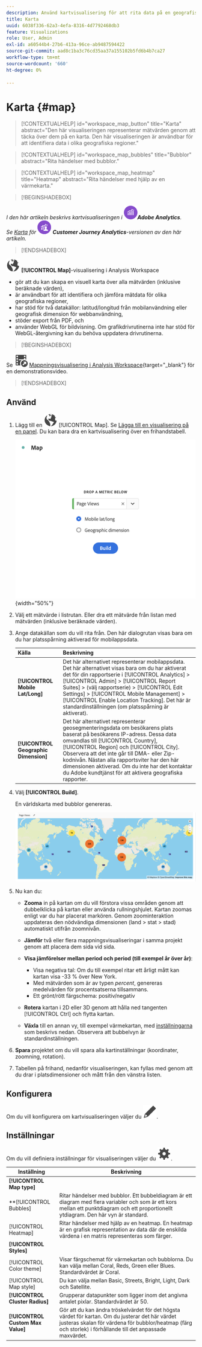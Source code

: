 ```yaml
---
description: Använd kartvisualisering för att rita data på en geografisk kartvyalisering.
title: Karta
uuid: 6038f336-62a3-4efa-8316-4d7792468db3
feature: Visualizations
role: User, Admin
exl-id: a60544b4-27b6-413a-96ce-ab9487594422
source-git-commit: aad8c1ba3c76cd35aa37a155102b5fd6b4b7ca27
workflow-type: tm+mt
source-wordcount: '660'
ht-degree: 0%

---
```


# Karta {#map}

<!-- markdownlint-disable MD034 -->

<!-- markdownlint-disable MD034 -->

>[!CONTEXTUALHELP]
>id="workspace_map_button"
>title="Karta"
>abstract="Den här visualiseringen representerar mätvärden genom att täcka över dem på en karta. Den här visualiseringen är användbar för att identifiera data i olika geografiska regioner."

<!-- markdownlint-enable MD034 -->

<!-- markdownlint-disable MD034 -->

>[!CONTEXTUALHELP]
>id="workspace_map_bubbles"
>title="Bubblor"
>abstract="Rita händelser med bubblor."

<!-- markdownlint-enable MD034 -->

<!-- markdownlint-disable MD034 -->

>[!CONTEXTUALHELP]
>id="workspace_map_heatmap"
>title="Heatmap"
>abstract="Rita händelser med hjälp av en värmekarta."

<!-- markdownlint-enable MD034 -->


>[!BEGINSHADEBOX]

_I den här artikeln beskrivs kartvisualiseringen i_ ![AdobeAnalytics](/help/assets/icons/AdobeAnalytics.svg) _&#x200B;**Adobe Analytics**._<br/>_Se [Karta](https://experienceleague.adobe.com/en/docs/analytics-platform/using/cja-workspace/visualizations/map) för_ ![CustomerJourneyAnalytics](/help/assets/icons/CustomerJourneyAnalytics.svg) _&#x200B;**Customer Journey Analytics**-versionen av den här artikeln._

>[!ENDSHADEBOX]



![Globala](/help/assets/icons/Globe.svg) **[!UICONTROL Map]**-visualisering i Analysis Workspace

* gör att du kan skapa en visuell karta över alla mätvärden (inklusive beräknade värden),
* är användbart för att identifiera och jämföra mätdata för olika geografiska regioner,
* har stöd för två datakällor: latitud/longitud från mobilanvändning eller geografisk dimension för webbanvändning,
* stöder export från PDF, och
* använder WebGL för bildvisning. Om grafikdrivrutinerna inte har stöd för WebGL-återgivning kan du behöva uppdatera drivrutinerna.


>[!BEGINSHADEBOX]

Se ![VideoCheckedOut](/help/assets/icons/VideoCheckedOut.svg) [Mappningsvisualisering i Analysis Workspace](https://video.tv.adobe.com/v/23559/?quality=12){target="_blank"} för en demonstrationsvideo.

>[!ENDSHADEBOX]


## Använd

1. Lägg till en ![kartvysättning](/help/assets/icons/Globe.svg) [!UICONTROL Map]. Se [Lägga till en visualisering på en panel](freeform-analysis-visualizations.md#add-visualizations-to-a-panel). Du kan bara dra en kartvisualisering över en frihandstabell.

   ![Mappningskonfiguration](assets/map-configuration.png){width="50%"}

1. Välj ett mätvärde i listrutan. Eller dra ett mätvärde från listan med mätvärden (inklusive beräknade värden).
1. Ange datakällan som du vill rita från. Den här dialogrutan visas bara om du har platsspårning aktiverad för mobilappsdata.

   | Källa | Beskrivning |
   | --- | --- |
   | **[!UICONTROL Mobile Lat/Long]** | Det här alternativet representerar mobilappsdata. Det här alternativet visas bara om du har aktiverat det för din rapportserie i [!UICONTROL Analytics] > [!UICONTROL Admin] > [!UICONTROL Report Suites] > (välj rapportserie) > [!UICONTROL Edit Settings] > [!UICONTROL Mobile Management] > [!UICONTROL Enable Location Tracking]. Det här är standardinställningen (om platsspårning är aktiverat). |
   | **[!UICONTROL Geographic Dimension]** | Det här alternativet representerar geosegmenteringsdata om besökarens plats baserat på besökarens IP-adress. Dessa data omvandlas till [!UICONTROL Country], [!UICONTROL Region] och [!UICONTROL City]. Observera att det inte går till DMA- eller Zip-kodnivån. Nästan alla rapportsviter har den här dimensionen aktiverad. Om du inte har det kontaktar du Adobe kundtjänst för att aktivera geografiska rapporter. |

1. Välj **[!UICONTROL Build]**.

   En världskarta med bubblor genereras.

   ![](assets/bubble-world-view.png)

1. Nu kan du:

   * **Zooma** in på kartan om du vill förstora vissa områden genom att dubbelklicka på kartan eller använda rullningshjulet. Kartan zoomas enligt var du har placerat markören. Genom zoominteraktion uppdateras den nödvändiga dimensionen (land > stat > stad) automatiskt utifrån zoomnivån.
   * **Jämför** två eller flera mappningsvisualiseringar i samma projekt genom att placera dem sida vid sida.
   * **Visa jämförelser mellan period och period (till exempel år över år)**:

      * Visa negativa tal: Om du till exempel ritar ett årligt mått kan kartan visa -33 % över New York.
      * Med mätvärden som är av typen *percent*, genereras medelvärden för procentsatserna tillsammans.
      * Ett grönt/rött färgschema: positiv/negativ

   * **Rotera** kartan i 2D eller 3D genom att hålla ned tangenten [!UICONTROL Ctrl] och flytta kartan.

   * **Växla** till en annan vy, till exempel värmekartan, med [inställningarna](/help/analyze/analysis-workspace/visualizations/map-visualization.md#section_5F89C620A6AA42BC8E0955478B3A427E) som beskrivs nedan. Observera att bubbelvyn är standardinställningen.

1. **Spara** projektet om du vill spara alla kartinställningar (koordinater, zoomning, rotation).
1. Tabellen på frihand, nedanför visualiseringen, kan fyllas med genom att du drar i platsdimensioner och mått från den vänstra listen.



## Konfigurera

Om du vill konfigurera om kartvisualiseringen väljer du ![Redigera](/help/assets/icons/Edit.svg).


## Inställningar

Om du vill definiera inställningar för visualiseringen väljer du ![Inställning](/help/assets/icons/Setting.svg).

| Inställning | Beskrivning |
|--- |--- |
| **[!UICONTROL Map type]** | |
| **[!UICONTROL Bubbles] | Ritar händelser med bubblor. Ett bubbeldiagram är ett diagram med flera variabler och som är ett kors mellan ett punktdiagram och ett proportionellt ytdiagram. Den här vyn är standard. |
| [!UICONTROL Heatmap] | Ritar händelser med hjälp av en heatmap. En heatmap är en grafisk representation av data där de enskilda värdena i en matris representeras som färger. |
| **[!UICONTROL Styles]** | |
| [!UICONTROL Color theme] | Visar färgschemat för värmekartan och bubblorna. Du kan välja mellan Coral, Reds, Green eller Blues. Standardvärdet är Coral. |
| [!UICONTROL Map style] | Du kan välja mellan Basic, Streets, Bright, Light, Dark och Satellite. |
| **[!UICONTROL Cluster Radius]** | Grupperar datapunkter som ligger inom det angivna antalet pixlar. Standardvärdet är 50. |
| **[!UICONTROL Custom Max Value]** | Gör att du kan ändra tröskelvärdet för det högsta värdet för kartan. Om du justerar det här värdet justeras skalan för värdena för bubblor/heatmap (färg och storlek) i förhållande till det anpassade maxvärdet. |

<!--
## Build a time-parting heatmap

Here is a video on the topic:

>[!VIDEO](https://video.tv.adobe.com/v/26991/?quality=12)

-->

